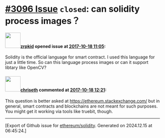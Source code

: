 # [\#3096 Issue](https://github.com/ethereum/solidity/issues/3096) `closed`: can solidity process images？

#### <img src="https://avatars.githubusercontent.com/u/32765084?v=4" width="50">[zrpkid](https://github.com/zrpkid) opened issue at [2017-10-18 11:05](https://github.com/ethereum/solidity/issues/3096):

Solidity is the official language for smart contract. I used this language for just a little time. So can this language process images or can it support libtary like OpenCV?

#### <img src="https://avatars.githubusercontent.com/u/9073706?v=4" width="50">[chriseth](https://github.com/chriseth) commented at [2017-10-18 12:21](https://github.com/ethereum/solidity/issues/3096#issuecomment-337572586):

This question is better asked at https://ethereum.stackexchange.com/ but in general, smart contracts and blockchains are not meant for such purposes. You  might get it working via tools like truebit, though.


-------------------------------------------------------------------------------



[Export of Github issue for [ethereum/solidity](https://github.com/ethereum/solidity). Generated on 2024.12.15 at 06:45:24.]
